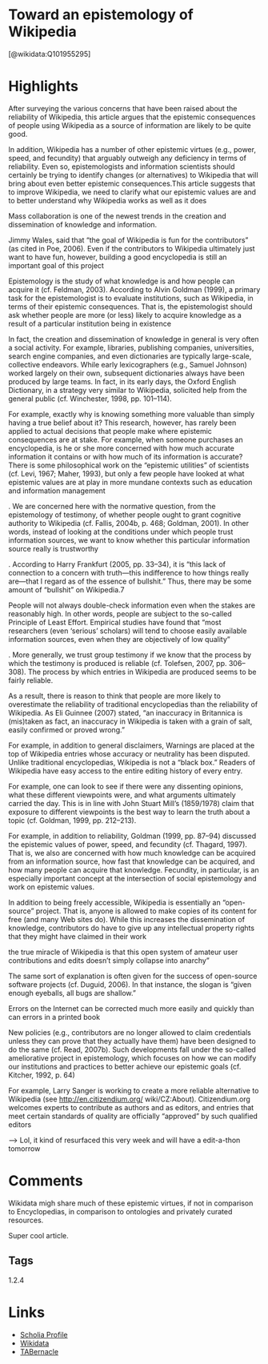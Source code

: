 
Toward an epistemology of Wikipedia
===================================
  
  [@wikidata:Q101955295]  

# Highlights
After surveying the various concerns that have been raised about the reliability of Wikipedia, this article argues that the epistemic consequences of people using Wikipedia as a source of information are likely to be quite good.

In addition, Wikipedia has a number of other epistemic virtues (e.g., power, speed, and fecundity) that arguably outweigh any deficiency in terms of reliability. Even so, epistemologists and information scientists should certainly be trying to identify changes (or alternatives) to Wikipedia that will bring about even better epistemic consequences.This article suggests that to improve Wikipedia, we need to clarify what our epistemic values are and to better understand why Wikipedia works as well as it does

Mass collaboration is one of the newest trends in the creation and dissemination of knowledge and information.

Jimmy Wales, said that “the goal of Wikipedia is fun for the contributors” (as cited in
Poe, 2006). Even if the contributors to Wikipedia ultimately just want to have fun, however, building a good encyclopedia is still an important goal of this project

Epistemology is the study of what knowledge is and how
people can acquire it (cf. Feldman, 2003). According to
Alvin Goldman (1999), a primary task for the epistemologist is to evaluate institutions, such as Wikipedia, in terms
of their epistemic consequences. That is, the epistemologist should ask whether people are more (or less) likely to
acquire knowledge as a result of a particular institution being
in existence

In fact, the creation and dissemination of knowledge in general is very often a social activity. For example, libraries, publishing companies, universities, search engine companies, and even dictionaries are typically large-scale, collective endeavors. While early lexicographers (e.g., Samuel Johnson) worked largely on their own, subsequent dictionaries always have been produced by large teams. In fact, in its early days, the Oxford English Dictionary, in a strategy very similar to Wikipedia, solicited help from the general public (cf. Winchester, 1998, pp. 101–114).

For example, exactly why is knowing something more valuable than simply having a true belief about it? This research, however, has rarely been applied to actual decisions that people make where epistemic consequences are at stake. For example, when someone purchases an encyclopedia, is he or she more concerned with how much accurate
information it contains or with how much of its information is accurate? There is some philosophical work on the “epistemic utilities” of scientists (cf. Levi, 1967; Maher, 1993), but only a few people have looked at what epistemic values are at play in more mundane contexts such as education and information management 

. We are concerned here with the normative question,
from the epistemology of testimony, of whether people ought
to grant cognitive authority to Wikipedia (cf. Fallis, 2004b,
p. 468; Goldman, 2001). In other words, instead of looking at
the conditions under which people trust information sources,
we want to know whether this particular information source
really is trustworthy

. According to Harry Frankfurt (2005, pp. 33–34), it is “this lack of connection to a concern with truth—this indifference to how things really are—that I regard as of the essence of bullshit.” Thus, there may be some amount of “bullshit” on Wikipedia.7


People will not always double-check information even when the stakes are reasonably high. In other words, people are subject to the so-called Principle of Least Effort. Empirical studies have found that “most researchers (even ‘serious’ scholars) will tend to choose easily available information sources, even when they are objectively of low quality”

. More generally, we trust group testimony if we know that the process by which
the testimony is produced is reliable (cf. Tolefsen, 2007, pp. 306–308). The process by which entries in Wikipedia are produced seems to be fairly reliable.

As a result, there is reason to think that people are more likely to overestimate the reliability of traditional encyclopedias than the reliability of Wikipedia.
As Eli Guinnee (2007) stated, “an inaccuracy in Britannica is (mis)taken as fact, an inaccuracy in Wikipedia is taken with a grain of salt, easily confirmed or proved wrong.”

For example, in addition to general disclaimers, Warnings are placed at the
top of Wikipedia entries whose accuracy or neutrality has been disputed. Unlike traditional encyclopedias, Wikipedia is not a “black box.” Readers of Wikipedia have easy access to the entire editing history of every entry. 

For example, one can look to see if there were any dissenting opinions, what these different viewpoints were, and what arguments ultimately carried the day. This is in line with John Stuart Mill’s (1859/1978) claim that exposure to different viewpoints is the best way to learn the truth about a topic (cf. Goldman, 1999, pp. 212–213).

For example, in addition to reliability, Goldman (1999, pp. 87–94) discussed the epistemic
values of power, speed, and fecundity (cf. Thagard, 1997).
That is, we also are concerned with how much knowledge can be acquired from an information source, how fast that knowledge can be acquired, and how many people can acquire that knowledge. Fecundity, in particular, is an especially important concept at the intersection of social epistemology and work on epistemic values.

In addition to being freely accessible, Wikipedia is essentially an “open-source” project. That is, anyone is allowed to make copies of its content for free (and many Web sites do). While this increases the dissemination of knowledge, contributors do have to give up any intellectual property rights that they might have claimed in their work

the true miracle of Wikipedia is that this open system of amateur user contributions and edits doesn’t simply collapse into anarchy”

 The same sort of explanation is often given for the success of open-source software projects (cf. Duguid, 2006). In that instance, the slogan is “given enough eyeballs,
all bugs are shallow.”

Errors on the Internet can be corrected much more easily
and quickly than can errors in a printed book

New policies (e.g., contributors are no longer allowed to claim credentials unless they
can prove that they actually have them) have been designed to do the same (cf. Read, 2007b). Such developments fall under the so-called ameliorative project in epistemology, which focuses on how we can modify our institutions and practices to better achieve our epistemic goals (cf. Kitcher, 1992, p. 64)

For example, Larry Sanger is working to create a more reliable alternative to Wikipedia (see http://en.citizendium.org/
wiki/CZ:About). Citizendium.org welcomes experts to contribute as authors and as editors, and entries that meet certain
standards of quality are officially “approved” by such qualified editors

--> Lol, it kind of resurfaced this very week and will have a edit-a-thon tomorrow


# Comments

Wikidata migh share much of these epistemic virtues, if not in comparison to Encyclopedias, in comparison to ontologies and privately curated resources.

Super cool article.
## Tags
1.2.4
# Links
  
 * [Scholia Profile](https://scholia.toolforge.org/work/Q101955295)  
 * [Wikidata](https://www.wikidata.org/wiki/Q101955295)  
 * [TABernacle](https://tabernacle.toolforge.org/?#/tab/manual/Q101955295/P921%3BP4510)  
